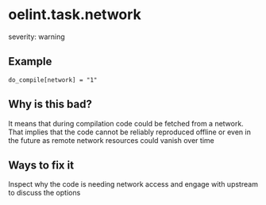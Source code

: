 # oelint.task.network

severity: warning

## Example

```
do_compile[network] = "1"
```

## Why is this bad?

It means that during compilation code could be fetched from a network.
That implies that the code cannot be reliably reproduced offline or even in the
future as remote network resources could vanish over time

## Ways to fix it

Inspect why the code is needing network access and engage with upstream to
discuss the options
